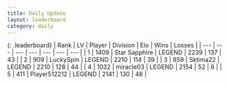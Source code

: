 ```yaml
---
title: Daily Update
layout: leaderboard
category: daily
---
```


{: .leaderboard}
| Rank | LV | Player | Division | Elo | Wins | Losses |
| --- | --- | --- | --- | --- | --- | --- |
| <span data-change="0">1</span> | 1409 | <span title="ID: 315148">Star Sapphire</span> | LEGEND | <span data-change="15">2239</span> | <span data-change="19">137</span> | <span data-change="6">43</span> |
| <span data-change="1">2</span> | 909 | <span title="ID: 498412">LuckySpin</span> | LEGEND | <span data-change="7">2210</span> | <span data-change="8">114</span> | <span data-change="2">39</span> |
| <span data-change="4">3</span> | 859 | <span title="ID: 353063">Sktima22</span> | LEGEND | <span data-change="114">2210</span> | <span data-change="37">128</span> | <span data-change="12">44</span> |
| <span data-change="0">4</span> | 1032 | <span title="ID: 416373">miracle03</span> | LEGEND | <span data-change="0">2154</span> | <span data-change="0">52</span> | <span data-change="0">8</span> |
| <span data-change="-3">5</span> | 411 | <span title="ID: 512212">Player512212</span> | LEGEND | <span data-change="-65">2141</span> | <span data-change="10">130</span> | <span data-change="9">48</span> |